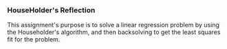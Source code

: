 ### HouseHolder's Reflection

This assignment's purpose is to solve a linear regression problem by using
the Householder's algorithm, and then backsolving to get the least squares fit for the problem.
